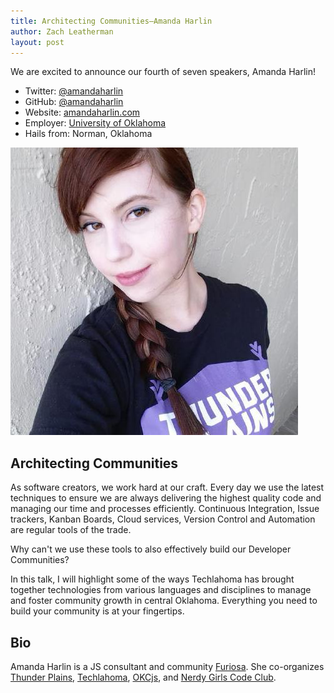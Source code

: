 ```yaml
---
title: Architecting Communities—Amanda Harlin
author: Zach Leatherman
layout: post
---
```


We are excited to announce our fourth of seven speakers, Amanda Harlin!

* Twitter: [@amandaharlin](https://twitter.com/amandaharlin)
* GitHub: [@amandaharlin](https://github.com/amandaharlin)
* Website: [amandaharlin.com](http://amandaharlin.com/)
* Employer: [University of Oklahoma](http://www.ou.edu/)
* Hails from: Norman, Oklahoma

<img src="/assets/img/speakers/speaker-amandaharlin-large.jpg" alt="Photo of Amanda Harlin" class="avatar-inline">

## Architecting Communities

As software creators, we work hard at our craft. Every day we use the latest techniques to ensure we are always delivering the highest quality code and managing our time and processes efficiently. Continuous Integration, Issue trackers, Kanban Boards, Cloud services, Version Control and Automation are regular tools of the trade.

Why can't we use these tools to also effectively build our Developer Communities? 

In this talk, I will highlight some of the ways Techlahoma has brought together technologies from various languages and disciplines to manage and foster community growth in central Oklahoma. Everything you need to build your community is at your fingertips.

## Bio

Amanda Harlin is a JS consultant and community [Furiosa](http://madmax.wikia.com/wiki/Imperator_Furiosa). She co-organizes [Thunder Plains](http://thunderplainsconf.com/), [Techlahoma](http://techlahoma.org/), [OKCjs](http://okcjs.com/), and [Nerdy Girls Code Club](http://www.meetup.com/NerdyGirlsOKC/).